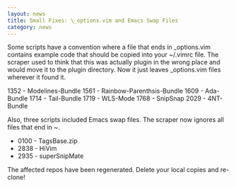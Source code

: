 ```yaml
---
layout: news
title: Small Fixes: \_options.vim and Emacs Swap Files
category: news
---
```


Some scripts have a convention where a file that ends in \_options.vim
contains example code that should be copied into your ~/.vimrc file.
The scraper used to think that this was actually plugin in the wrong place
and would move it to the plugin directory.  Now it just leaves \_options.vim
files wherever it found it.

 1352 - Modelines-Bundle
 1561 - Rainbow-Parenthsis-Bundle
 1609 - Ada-Bundle
 1714 - Tail-Bundle
 1719 - WLS-Mode
 1768 - SnipSnap
 2029 - 4NT-Bundle

Also, three scripts included Emacs swap files.  The scraper now ignores all
files that end in ~.

 * 0100 - TagsBase.zip
 * 2838 - HiVim
 * 2935 - superSnipMate

The affected repos have been regenerated.  Delete your local copies
and re-clone!

